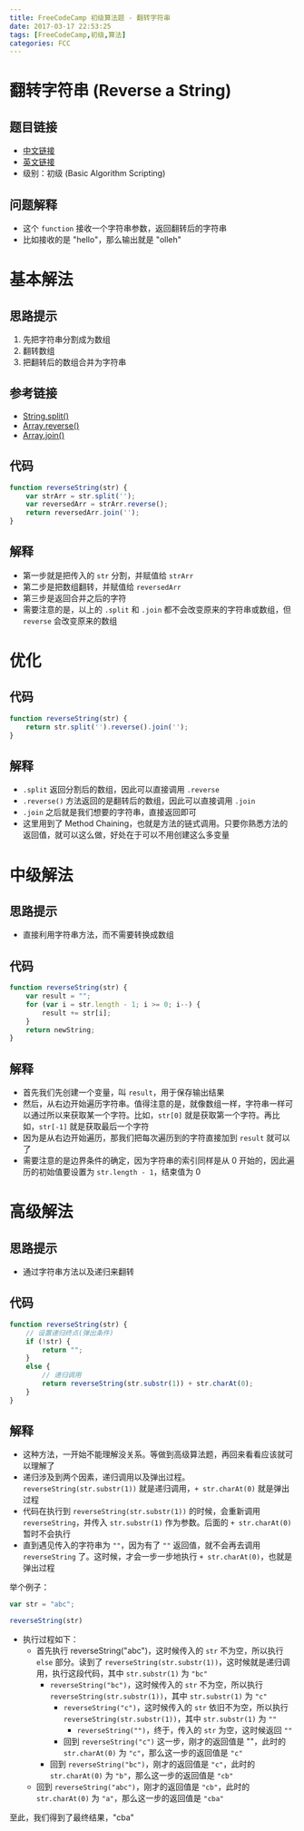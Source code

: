 ```yaml
---
title: FreeCodeCamp 初级算法题 - 翻转字符串
date: 2017-03-17 22:53:25
tags: [FreeCodeCamp,初级,算法]
categories: FCC
---
```

# 翻转字符串 (Reverse a String)
## 题目链接
- [中文链接](https://www.freecodecamp.cn/challenges/reverse-a-string)
- [英文链接](https://www.freecodecamp.com/challenges/reverse-a-string)
- 级别：初级 (Basic Algorithm Scripting)

## 问题解释
- 这个 `function` 接收一个字符串参数，返回翻转后的字符串
- 比如接收的是 "hello"，那么输出就是 "olleh"
<!-- more -->

# 基本解法
## 思路提示
1. 先把字符串分割成为数组
2. 翻转数组
3. 把翻转后的数组合并为字符串

## 参考链接
- [String.split()](https://developer.mozilla.org/zh-CN/docs/Web/JavaScript/Reference/Global_Objects/String/split)
- [Array.reverse()](https://developer.mozilla.org/zh-CN/docs/Web/JavaScript/Reference/Global_Objects/Array/reverse)
- [Array.join()](https://developer.mozilla.org/zh-CN/docs/Web/JavaScript/Reference/Global_Objects/Array/join)

## 代码
```js
function reverseString(str) {
    var strArr = str.split('');
    var reversedArr = strArr.reverse();
    return reversedArr.join('');
}
```

## 解释
- 第一步就是把传入的 `str` 分割，并赋值给 `strArr`
- 第二步是把数组翻转，并赋值给 `reversedArr`
- 第三步是返回合并之后的字符
- 需要注意的是，以上的 `.split` 和 `.join` 都不会改变原来的字符串或数组，但 `reverse` 会改变原来的数组

# 优化
## 代码
```js
function reverseString(str) {
    return str.split('').reverse().join('');
}
```

## 解释
- `.split` 返回分割后的数组，因此可以直接调用 `.reverse`
- `.reverse()` 方法返回的是翻转后的数组，因此可以直接调用 `.join`
- `.join` 之后就是我们想要的字符串，直接返回即可
- 这里用到了 Method Chaining，也就是方法的链式调用。只要你熟悉方法的返回值，就可以这么做，好处在于可以不用创建这么多变量

# 中级解法
## 思路提示
- 直接利用字符串方法，而不需要转换成数组

## 代码
```js
function reverseString(str) {
    var result = "";
    for (var i = str.length - 1; i >= 0; i--) {
        result += str[i];
    }
    return newString;
}
```

## 解释
- 首先我们先创建一个变量，叫 `result`，用于保存输出结果
- 然后，从右边开始遍历字符串。值得注意的是，就像数组一样，字符串一样可以通过所以来获取某一个字符。比如，`str[0]` 就是获取第一个字符。再比如，`str[-1]` 就是获取最后一个字符
- 因为是从右边开始遍历，那我们把每次遍历到的字符直接加到 `result` 就可以了
- 需要注意的是边界条件的确定，因为字符串的索引同样是从 0 开始的，因此遍历的初始值要设置为 `str.length - 1`，结束值为 0

# 高级解法
## 思路提示
- 通过字符串方法以及递归来翻转

## 代码
```js
function reverseString(str) {
    // 设置递归终点(弹出条件)
    if (!str) {
        return "";
    }
    else {
        // 递归调用
        return reverseString(str.substr(1)) + str.charAt(0);
    }
}
```

## 解释
- 这种方法，一开始不能理解没关系。等做到高级算法题，再回来看看应该就可以理解了
- 递归涉及到两个因素，递归调用以及弹出过程。`reverseString(str.substr(1))` 就是递归调用，`+ str.charAt(0)` 就是弹出过程
- 代码在执行到 `reverseString(str.substr(1))` 的时候，会重新调用 `reverseString`，并传入 `str.substr(1)` 作为参数。后面的 `+ str.charAt(0)` 暂时不会执行
- 直到遇见传入的字符串为 `""`，因为有了 `""` 返回值，就不会再去调用 `reverseString` 了。这时候，才会一步一步地执行 `+ str.charAt(0)`，也就是弹出过程

举个例子：
```js
var str = "abc";

reverseString(str)
```
- 执行过程如下：
	- 首先执行 reverseString("abc")，这时候传入的 `str` 不为空，所以执行 `else` 部分。读到了 `reverseString(str.substr(1))`，这时候就是递归调用，执行这段代码，其中 `str.substr(1)` 为 `"bc"`
		- `reverseString("bc")`，这时候传入的 `str` 不为空，所以执行 `reverseString(str.substr(1))`，其中 `str.substr(1)` 为 `"c"`
			- `reverseString("c")`，这时候传入的 `str` 依旧不为空，所以执行 `reverseString(str.substr(1))`，其中 `str.substr(1)` 为 `""`
				- `reverseString("")`，终于，传入的 `str` 为空，这时候返回 `""`
			- 回到 `reverseString("c")` 这一步，刚才的返回值是 ""，此时的 `str.charAt(0)` 为 `"c"`，那么这一步的返回值是 `"c"`
		- 回到 `reverseString("bc")`，刚才的返回值是 `"c"`，此时的 `str.charAt(0)` 为 `"b"`，那么这一步的返回值是 `"cb"`
	- 回到 `reverseString("abc")`，刚才的返回值是 `"cb"`，此时的 `str.charAt(0)` 为 `"a"`，那么这一步的返回值是 `"cba"`

至此，我们得到了最终结果，"cba"
